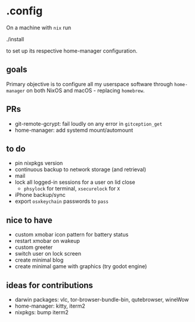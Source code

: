 # .config

On a machine with `nix` run

  ./install <machine>

to set up its respective home-manager configuration.

## goals

Primary objective is to configure all my userspace software through `home-manager` on both NixOS and macOS - replacing `homebrew`.

## PRs

- git-remote-gcrypt: fail loudly on any error in `gitception_get`
- home-manager: add systemd mount/automount

## to do

- pin nixpkgs version
- continuous backup to network storage (and retrieval)
- mail
- lock all logged-in sessions for a user on lid close
  - `phsylock` for terminal, `xsecurelock` for `X`
- iPhone backup/sync
- export `osxkeychain` passwords to `pass`

## nice to have

- custom xmobar icon pattern for battery status
- restart xmobar on wakeup
- custom greeter
- switch user on lock screen
- create minimal blog
- create minimal game with graphics (try godot engine)

## ideas for contributions

- darwin packages: vlc, tor-browser-bundle-bin, qutebrowser, wineWow
- home-manager: kitty, iterm2
- nixpkgs: bump iterm2

